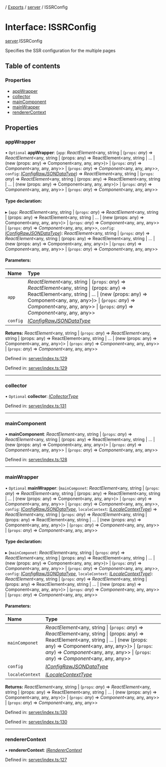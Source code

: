[](../README.md) / [Exports](../modules.md) / [server](../modules/server.md) / ISSRConfig

# Interface: ISSRConfig

[server](../modules/server.md).ISSRConfig

Specifies the SSR configuration for the multiple pages

## Table of contents

### Properties

- [appWrapper](server.issrconfig.md#appwrapper)
- [collector](server.issrconfig.md#collector)
- [mainComponent](server.issrconfig.md#maincomponent)
- [mainWrapper](server.issrconfig.md#mainwrapper)
- [rendererContext](server.issrconfig.md#renderercontext)

## Properties

### appWrapper

• `Optional` **appWrapper**: (`app`: *ReactElement*<any, string \| (`props`: *any*) => *ReactElement*<any, string \| (props: any) =\> ReactElement<any, string \| ... \| (new (props: any) =\> Component<any, any, any\>)\> \| (`props`: *any*) => *Component*<any, any, any\>\> \| (`props`: *any*) => *Component*<any, any, any\>\>, `config`: [*IConfigRawJSONDataType*](config.iconfigrawjsondatatype.md)) => *ReactElement*<any, string \| (`props`: *any*) => *ReactElement*<any, string \| (props: any) =\> ReactElement<any, string \| ... \| (new (props: any) =\> Component<any, any, any\>)\> \| (`props`: *any*) => *Component*<any, any, any\>\> \| (`props`: *any*) => *Component*<any, any, any\>\>

#### Type declaration:

▸ (`app`: *ReactElement*<any, string \| (`props`: *any*) => *ReactElement*<any, string \| (props: any) =\> ReactElement<any, string \| ... \| (new (props: any) =\> Component<any, any, any\>)\> \| (`props`: *any*) => *Component*<any, any, any\>\> \| (`props`: *any*) => *Component*<any, any, any\>\>, `config`: [*IConfigRawJSONDataType*](config.iconfigrawjsondatatype.md)): *ReactElement*<any, string \| (`props`: *any*) => *ReactElement*<any, string \| (props: any) =\> ReactElement<any, string \| ... \| (new (props: any) =\> Component<any, any, any\>)\> \| (`props`: *any*) => *Component*<any, any, any\>\> \| (`props`: *any*) => *Component*<any, any, any\>\>

#### Parameters:

Name | Type |
:------ | :------ |
`app` | *ReactElement*<any, string \| (`props`: *any*) => *ReactElement*<any, string \| (props: any) =\> ReactElement<any, string \| ... \| (new (props: any) =\> Component<any, any, any\>)\> \| (`props`: *any*) => *Component*<any, any, any\>\> \| (`props`: *any*) => *Component*<any, any, any\>\> |
`config` | [*IConfigRawJSONDataType*](config.iconfigrawjsondatatype.md) |

**Returns:** *ReactElement*<any, string \| (`props`: *any*) => *ReactElement*<any, string \| (props: any) =\> ReactElement<any, string \| ... \| (new (props: any) =\> Component<any, any, any\>)\> \| (`props`: *any*) => *Component*<any, any, any\>\> \| (`props`: *any*) => *Component*<any, any, any\>\>

Defined in: [server/index.ts:129](https://github.com/onzag/itemize/blob/5fcde7cf/server/index.ts#L129)

Defined in: [server/index.ts:129](https://github.com/onzag/itemize/blob/5fcde7cf/server/index.ts#L129)

___

### collector

• `Optional` **collector**: [*ICollectorType*](client.icollectortype.md)

Defined in: [server/index.ts:131](https://github.com/onzag/itemize/blob/5fcde7cf/server/index.ts#L131)

___

### mainComponent

• **mainComponent**: *ReactElement*<any, string \| (`props`: *any*) => *ReactElement*<any, string \| (props: any) =\> ReactElement<any, string \| ... \| (new (props: any) =\> Component<any, any, any\>)\> \| (`props`: *any*) => *Component*<any, any, any\>\> \| (`props`: *any*) => *Component*<any, any, any\>\>

Defined in: [server/index.ts:128](https://github.com/onzag/itemize/blob/5fcde7cf/server/index.ts#L128)

___

### mainWrapper

• `Optional` **mainWrapper**: (`mainComponet`: *ReactElement*<any, string \| (`props`: *any*) => *ReactElement*<any, string \| (props: any) =\> ReactElement<any, string \| ... \| (new (props: any) =\> Component<any, any, any\>)\> \| (`props`: *any*) => *Component*<any, any, any\>\> \| (`props`: *any*) => *Component*<any, any, any\>\>, `config`: [*IConfigRawJSONDataType*](config.iconfigrawjsondatatype.md), `localeContext`: [*ILocaleContextType*](client_internal_providers_locale_provider.ilocalecontexttype.md)) => *ReactElement*<any, string \| (`props`: *any*) => *ReactElement*<any, string \| (props: any) =\> ReactElement<any, string \| ... \| (new (props: any) =\> Component<any, any, any\>)\> \| (`props`: *any*) => *Component*<any, any, any\>\> \| (`props`: *any*) => *Component*<any, any, any\>\>

#### Type declaration:

▸ (`mainComponet`: *ReactElement*<any, string \| (`props`: *any*) => *ReactElement*<any, string \| (props: any) =\> ReactElement<any, string \| ... \| (new (props: any) =\> Component<any, any, any\>)\> \| (`props`: *any*) => *Component*<any, any, any\>\> \| (`props`: *any*) => *Component*<any, any, any\>\>, `config`: [*IConfigRawJSONDataType*](config.iconfigrawjsondatatype.md), `localeContext`: [*ILocaleContextType*](client_internal_providers_locale_provider.ilocalecontexttype.md)): *ReactElement*<any, string \| (`props`: *any*) => *ReactElement*<any, string \| (props: any) =\> ReactElement<any, string \| ... \| (new (props: any) =\> Component<any, any, any\>)\> \| (`props`: *any*) => *Component*<any, any, any\>\> \| (`props`: *any*) => *Component*<any, any, any\>\>

#### Parameters:

Name | Type |
:------ | :------ |
`mainComponet` | *ReactElement*<any, string \| (`props`: *any*) => *ReactElement*<any, string \| (props: any) =\> ReactElement<any, string \| ... \| (new (props: any) =\> Component<any, any, any\>)\> \| (`props`: *any*) => *Component*<any, any, any\>\> \| (`props`: *any*) => *Component*<any, any, any\>\> |
`config` | [*IConfigRawJSONDataType*](config.iconfigrawjsondatatype.md) |
`localeContext` | [*ILocaleContextType*](client_internal_providers_locale_provider.ilocalecontexttype.md) |

**Returns:** *ReactElement*<any, string \| (`props`: *any*) => *ReactElement*<any, string \| (props: any) =\> ReactElement<any, string \| ... \| (new (props: any) =\> Component<any, any, any\>)\> \| (`props`: *any*) => *Component*<any, any, any\>\> \| (`props`: *any*) => *Component*<any, any, any\>\>

Defined in: [server/index.ts:130](https://github.com/onzag/itemize/blob/5fcde7cf/server/index.ts#L130)

Defined in: [server/index.ts:130](https://github.com/onzag/itemize/blob/5fcde7cf/server/index.ts#L130)

___

### rendererContext

• **rendererContext**: [*IRendererContext*](client_providers_renderer.irenderercontext.md)

Defined in: [server/index.ts:127](https://github.com/onzag/itemize/blob/5fcde7cf/server/index.ts#L127)
